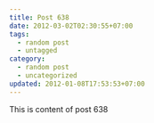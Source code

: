 ```yaml
---
title: Post 638
date: 2012-03-02T02:30:55+07:00
tags:
  - random post
  - untagged
category:
  - random post
  - uncategorized
updated: 2012-01-08T17:53:53+07:00
---
```

This is content of post 638